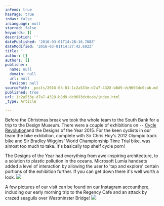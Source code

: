 ```yaml
---
inFeed: true
hasPage: true
inNav: false
inLanguage: null
starred: false
keywords: []
description: ''
datePublished: '2016-03-01T14:28:16.768Z'
dateModified: '2016-03-01T14:27:42.602Z'
title: ''
author: []
authors: []
publisher:
  name: null
  domain: null
  url: null
  favicon: null
sourcePath: _posts/2016-03-01-1c2a533e-d7a7-4328-b8d9-dc9693dc0cab.md
published: true
url: 1c2a533e-d7a7-4328-b8d9-dc9693dc0cab/index.html
_type: Article

---
```

Before the Christmas break we took the whole team to the South Bank for a trip to the Design Museum. There were a couple of exhibitions on -- [Cycle Revolution][0]and the Designs of the Year 2015\. For the keen cyclists in our team the bike exhibition, complete with Sir Chris Hoy's 2012 Olympic track bike and Sir Bradley Wiggins' World Championship Time Trial bike, was almost too much to take. It's basically top shelf cycle porn!

The Designs of the Year had everything from awe-inspiring architecture, to a solution to plastic pollution in the oceans. Microsoft Lumia handsets added a level of interaction by allowing the user to 'tap and explore' certain portions of the exhibition further. If you can get down there it's well worth a look.
![](https://the-grid-user-content.s3-us-west-2.amazonaws.com/57e79b7a-7102-4075-b5b8-9b5d2b2c5621.png)

A few pictures of our visit can be found on our Instagram account[here][1], including our early morning trip to the Regency Cafe and an attack by crazed seagulls over Westminster Bridge!
![](https://the-grid-user-content.s3-us-west-2.amazonaws.com/bfc69fb0-73b8-4bdd-953b-15b285315980.JPG)

[0]: https://designmuseum.org/exhibitions/cycle-revolution#sthash.6tdit0Ni.dpuf
[1]: http://instagram.com/februaryagency